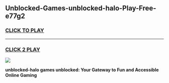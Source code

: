 
## Unblocked-Games-unblocked-halo-Play-Free-e77g2
<h3>
<a href="https://premium76.site?title=unblocked-halo&ref=12A">CLICK TO PLAY</a></h3>
<hr>

<h3>
<a href="https://premium76.site?title=unblocked-halo&ref=12A">CLICK 2 PLAY</a>
  
</h3>

<a href="https://premium76.site?title=unblocked-halo&ref=12A"><img src="https://clearcache.store/games.png"></a>


**unblocked-halo games unblocked: Your Gateway to Fun and Accessible Online Gaming**
